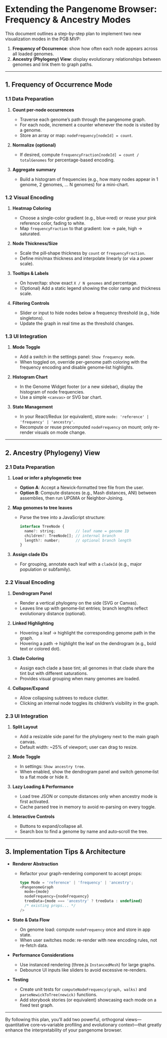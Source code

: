 # Extending the Pangenome Browser: Frequency & Ancestry Modes

This document outlines a step-by-step plan to implement two new visualization modes in the PGB MVP:

1. **Frequency of Occurrence**: show how often each node appears across all loaded genomes.
2. **Ancestry (Phylogeny) View**: display evolutionary relationships between genomes and link them to graph paths.

---

## 1. Frequency of Occurrence Mode

### 1.1 Data Preparation

1. **Count per-node occurrences**

   - Traverse each genome’s path through the pangenome graph.
   - For each node, increment a counter whenever the node is visited by a genome.
   - Store an array or map: `nodeFrequency[nodeId] = count`.

2. **Normalize (optional)**

   - If desired, compute `frequencyFraction[nodeId] = count / totalGenomes` for percentage-based encoding.

3. **Aggregate summary**

   - Build a histogram of frequencies (e.g., how many nodes appear in 1 genome, 2 genomes, … N genomes) for a mini-chart.

### 1.2 Visual Encoding

1. **Heatmap Coloring**

   - Choose a single-color gradient (e.g., blue→red) or reuse your pink reference color, fading to white.
   - Map `frequencyFraction` to that gradient: low → pale, high → saturated.

2. **Node Thickness/Size**

   - Scale the pill‐shape thickness by `count` or `frequencyFraction`.
   - Define min/max thickness and interpolate linearly (or via a power scale).

3. **Tooltips & Labels**

   - On hover/tap: show exact `X / N genomes` and percentage.
   - (Optional) Add a static legend showing the color ramp and thickness scale.

4. **Filtering Controls**

   - Slider or input to hide nodes below a frequency threshold (e.g., hide singletons).
   - Update the graph in real time as the threshold changes.

### 1.3 UI Integration

1. **Mode Toggle**

   - Add a switch in the settings panel: `Show frequency mode`.
   - When toggled on, override per-genome path coloring with the frequency encoding and disable genome‐list highlights.

2. **Histogram Chart**

   - In the Genome Widget footer (or a new sidebar), display the histogram of node frequencies.
   - Use a simple `<canvas>` or SVG bar chart.

3. **State Management**

   - In your React/Redux (or equivalent), store `mode: 'reference' | 'frequency' | 'ancestry'`.
   - Recompute or reuse precomputed `nodeFrequency` on mount; only re-render visuals on mode change.

---

## 2. Ancestry (Phylogeny) View

### 2.1 Data Preparation

1. **Load or infer a phylogenetic tree**

   - **Option A**: Accept a Newick‐formatted tree file from the user.
   - **Option B**: Compute distances (e.g., Mash distances, ANI) between assemblies, then run UPGMA or Neighbor-Joining.

2. **Map genomes to tree leaves**

   - Parse the tree into a JavaScript structure:
     ```js
     interface TreeNode {
       name?: string;         // leaf name = genome ID
       children?: TreeNode[]; // internal branch
       length?: number;       // optional branch length
     }
     ```

3. **Assign clade IDs**

   - For grouping, annotate each leaf with a `cladeId` (e.g., major population or subfamily).

### 2.2 Visual Encoding

1. **Dendrogram Panel**

   - Render a vertical phylogeny on the side (SVG or Canvas).
   - Leaves line up with genome‐list entries; branch lengths reflect evolutionary distance (optional).

2. **Linked Highlighting**

   - Hovering a leaf → highlight the corresponding genome path in the graph.
   - Hovering a path → highlight the leaf on the dendrogram (e.g., bold text or colored dot).

3. **Clade Coloring**

   - Assign each clade a base tint; all genomes in that clade share the tint but with different saturations.
   - Provides visual grouping when many genomes are loaded.

4. **Collapse/Expand**

   - Allow collapsing subtrees to reduce clutter.
   - Clicking an internal node toggles its children’s visibility in the graph.

### 2.3 UI Integration

1. **Split Layout**

   - Add a resizable side panel for the phylogeny next to the main graph canvas.
   - Default width: \~25% of viewport; user can drag to resize.

2. **Mode Toggle**

   - In settings: `Show ancestry tree`.
   - When enabled, show the dendrogram panel and switch genome‐list to a flat mode or hide it.

3. **Lazy Loading & Performance**

   - Load tree JSON or compute distances only when ancestry mode is first activated.
   - Cache parsed tree in memory to avoid re-parsing on every toggle.

4. **Interactive Controls**

   - Buttons to expand/collapse all.
   - Search box to find a genome by name and auto‐scroll the tree.

---

## 3. Implementation Tips & Architecture

- **Renderer Abstraction**

  - Refactor your graph-rendering component to accept props:
    ```ts
    type Mode = 'reference' | 'frequency' | 'ancestry';
    <PangenomeGraph
      mode={mode}
      nodeFrequency={nodeFrequency}
      treeData={mode === 'ancestry' ? treeData : undefined}
      /* existing props... */
    />
    ```

- **State & Data Flow**

  - On genome load: compute `nodeFrequency` once and store in app state.
  - When user switches mode: re-render with new encoding rules, not re-fetch data.

- **Performance Considerations**

  - Use instanced rendering (three.js `InstancedMesh`) for large graphs.
  - Debounce UI inputs like sliders to avoid excessive re-renders.

- **Testing**

  - Create unit tests for `computeNodeFrequency(graph, walks)` and `parseNewickToTree(newick)` functions.
  - Add storybook stories (or equivalent) showcasing each mode on a fixed test graph.

---

By following this plan, you’ll add two powerful, orthogonal views—quantitative core‑vs‑variable profiling and evolutionary context—that greatly enhance the interpretability of your pangenome browser.

